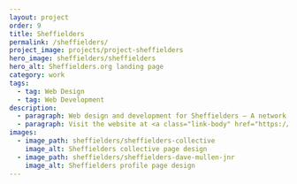 ```yaml
---
layout: project
order: 9
title: Sheffielders
permalink: /sheffielders/
project_image: projects/project-sheffielders
hero_image: sheffielders/sheffielders
hero_alt: Sheffielders.org landing page
category: work
tags:
  - tag: Web Design
  - tag: Web Development
description:
  - paragraph: Web design and development for Sheffielders — A network of local businesses, projects and creatives who live and work in Sheffield, England.
  - paragraph: Visit the website at <a class="link-body" href="https://sheffielders.org/">Sheffielders.org</a>
images:
  - image_path: sheffielders/sheffielders-collective
    image_alt: Sheffielders collective page design
  - image_path: sheffielders/sheffielders-dave-mullen-jnr
    image_alt: Sheffielders profile page design
---
```

